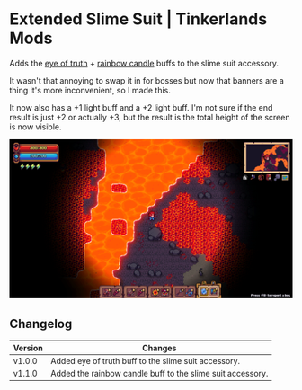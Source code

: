 # Extended Slime Suit | Tinkerlands Mods

Adds the [eye of truth](https://tinkerlands.fandom.com/wiki/Eye_Of_Truth) + [rainbow candle](https://tinkerlands.fandom.com/wiki/Rainbow_Candle) buffs to the slime suit accessory.

It wasn't that annoying to swap it in for bosses but now that banners are a thing it's more inconvenient, so I made this.

It now also has a +1 light buff and a +2 light buff.
I'm not sure if the end result is just +2 or actually +3, but the result is the total height of the screen is now visible.

![Light Radius](__meta__/light_radius.webp)

## Changelog

| Version | Changes                                                    |
| ------- | ---------------------------------------------------------- |
| v1.0.0  | Added eye of truth buff to the slime suit accessory.       |
| v1.1.0  | Added the rainbow candle buff to the slime suit accessory. |
